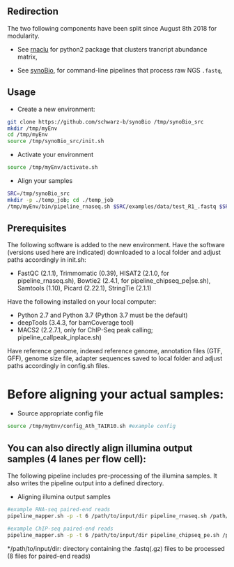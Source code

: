 ## Redirection

The two following components have been split since August 8th 2018 for modularity.

-  See [rnaclu](https://github.com/shouldsee/rnaclu) for python2 package that clusters trancript abundance matrix,

-  See [synoBio](https://github.com/shouldsee/synoBio), for command-line pipelines that process raw NGS `.fastq`, 

## Usage

- Create a new environment:

```sh
git clone https://github.com/schwarz-b/synoBio /tmp/synoBio_src
mkdir /tmp/myEnv
cd /tmp/myEnv
source /tmp/synoBio_src/init.sh
```

- Activate your environment

```sh
source /tmp/myEnv/activate.sh
```

- Align your samples 

```sh
SRC=/tmp/synoBio_src
mkdir -p ./temp_job; cd ./temp_job
/tmp/myEnv/bin/pipeline_rnaseq.sh $SRC/examples/data/test_R1_.fastq $SRC/examples/data/test_R1_.fastq
```
## Prerequisites

The following software is added to the new environment. Have the software (versions used here are indicated) downloaded to a local folder and adjust paths accordingly in init.sh:
- FastQC (2.1.1), Trimmomatic (0.39), HISAT2 (2.1.0, for pipeline_rnaseq.sh), Bowtie2 (2.4.1, for pipeline_chipseq_pe|se.sh), Samtools (1.10), Picard (2.22.1), StringTie (2.1.1)

Have the following installed on your local computer:
- Python 2.7 and Python 3.7 (Python 3.7 must be the default)
- deepTools (3.4.3, for bamCoverage tool)
- MACS2 (2.2.7.1, only for ChIP-Seq peak calling; pipeline_callpeak_inplace.sh)

Have reference genome, indexed reference genome, annotation files (GTF, GFF), genome size file, adapter sequences saved to local folder and adjust paths accordingly in config.sh files. 

# Before aligning your actual samples:

- Source appropriate config file

```sh
source /tmp/myEnv/config_Ath_TAIR10.sh #example config
```

## You can also directly align illumina output samples (4 lanes per flow cell):

The following pipeline includes pre-processing of the illumina samples. It also writes the pipeline output into a defined directory.

- Aligning illumina output samples

```sh
#example RNA-seq paired-end reads
pipeline_mapper.sh -p -t 6 /path/to/input/dir pipeline_rnaseq.sh /path/to/output/dir #-p: paired end, -t 6: number of threads

#example ChIP-seq paired-end reads
pipeline_mapper.sh -p -t 6 /path/to/input/dir pipeline_chipseq_pe.sh /path/to/output/dir
```
*/path/to/input/dir: directory containing the .fastq(.gz) files to be processed (8 files for paired-end reads)
